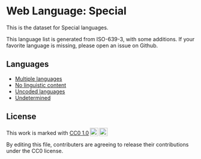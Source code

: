 # Web Language: Special


This is the dataset for Special languages.

This language list is generated from ISO-639-3, with some additions.
If your favorite language is missing, please open an issue on Github.




## Languages

- [Multiple languages](special/multiple_languages.md)
- [No linguistic content](special/no_linguistic_content.md)
- [Uncoded languages](special/uncoded_languages.md)
- [Undetermined](special/undetermined.md)


## License

<p xmlns:cc="http://creativecommons.org/ns#" >This work is marked with <a href="https://creativecommons.org/publicdomain/zero/1.0/?ref=chooser-v1" target="_blank" rel="license noopener noreferrer" style="display:inline-block;">CC0 1.0<img style="height:22px!important;margin-left:3px;vertical-align:text-bottom;" src="https://mirrors.creativecommons.org/presskit/icons/cc.svg?ref=chooser-v1" alt=""><img style="height:22px!important;margin-left:3px;vertical-align:text-bottom;" src="https://mirrors.creativecommons.org/presskit/icons/zero.svg?ref=chooser-v1" alt=""></a></p>

By editing this file, contributers are agreeing to release their contributions under the CC0 license.
